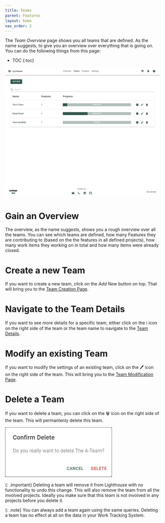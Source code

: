 ```yaml
---
title: Teams
parent: Features
layout: home
nav_order: 2
---
```


The *Team Overview* page shows you all teams that are defined. As the name suggests, to give you an overview over everything that is going on. You can do the following things from this page:

- TOC
{:toc}

![Team Overview](../../assets/features/teams.png)

# Gain an Overview
The overview, as the name suggests, shows you a rough overview over all the teams. You can see which teams are defined, how many Features they are contributing to (based on the the features in all defined projects), how many work items they working on in total and how many items were already closed.

# Create a new Team
If you want to create a new team, click on the *Add New* button on top. That will bring you to the [Team Creation Page](./edit.html).

# Navigate to the Team Details
If you want to see more details for a specific team, either click on the ℹ️ icon on the right side of the team or the team name to navigate to the [Team Details](./detail.html).

# Modify an existing Team
If you want to modify the settings of an existing team, click on the 🖊️ icon on the right side of the team. This will bring you to the [Team Modification Page](./edit.html).

# Delete a Team
If you want to delete a team, you can click on the 🗑️ icon on the right side of the team. This will permantenly delete this team.

![Team Deletion](../../assets/features/teams_delete.png)

{: .important}
Deleting a team will remove it from Lighthouse with no functionality to undo this change. This will also remove the team from all the involved projects. Ideally you make sure that this team is not involved in any projects before you delete it.

{: .note}
You can always add a team again using the same queries. Deleting a team has no effect at all on the data in your Work Tracking System.